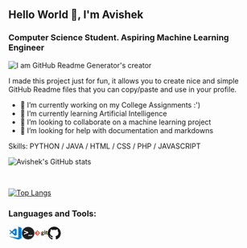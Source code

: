## Hello World 👋, I'm Avishek
### Computer Science Student. Aspiring Machine Learning Engineer

![I am GitHub Readme Generator's creator](https://media-exp1.licdn.com/dms/image/C4E16AQHk3FpqmRv_8g/profile-displaybackgroundimage-shrink_200_800/0/1621691371353?e=1628726400&v=beta&t=yeWyYpYYyP5wBII3CQsH0eFs-OHGv8lHfujbhKJjRoI)

I made this project just for fun, it allows you to create nice and simple GitHub Readme files that you can copy/paste and use in your profile.
- 🔭 I’m currently working on my College Assignments :')
- 🌱 I’m currently learning Artificial Intelligence 
- 👯 I’m looking to collaborate on a machine learning project 
- 🤔 I’m looking for help with documentation and markdowns 

Skills: PYTHON / JAVA / HTML / CSS / PHP / JAVASCRIPT

![Avishek's GitHub stats](https://github-readme-stats.vercel.app/api?username=AvishekRoy16&count_private=true&show_icons=true&theme=radical)

<br/>

[![Top Langs](https://github-readme-stats.vercel.app/api/top-langs/?username=AvishekRoy16&layout=compact)](https://github.com/anuraghazra/github-readme-stats)


### Languages and Tools:
<img align="left" alt="Visual Studio Code" width="26px" src="https://raw.githubusercontent.com/github/explore/80688e429a7d4ef2fca1e82350fe8e3517d3494d/topics/visual-studio-code/visual-studio-code.png" />
<img align="left" alt="Terminal" width="26px" src="https://raw.githubusercontent.com/github/explore/80688e429a7d4ef2fca1e82350fe8e3517d3494d/topics/terminal/terminal.png" />
<img align="left" alt="Git" width="26px" src="https://raw.githubusercontent.com/github/explore/80688e429a7d4ef2fca1e82350fe8e3517d3494d/topics/git/git.png" />
<img align="left" alt="GitHub" width="26px" src="https://raw.githubusercontent.com/github/explore/78df643247d429f6cc873026c0622819ad797942/topics/github/github.png" />

